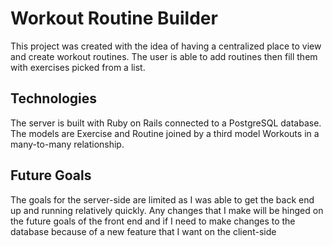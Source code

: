# Workout Routine Builder

This project was created with the idea of having a centralized place to view and create workout routines. The user is able to add routines then fill them with exercises picked from a list.

## Technologies

The server is built with Ruby on Rails connected to a PostgreSQL database. The models are Exercise and Routine joined by a third model Workouts in a many-to-many relationship.

## Future Goals

The goals for the server-side are limited as I was able to get the back end up and running relatively quickly. Any changes that I make will be hinged on the future goals of the front end and if I need to make changes to the database because of a new feature that I want on the client-side